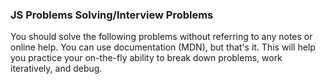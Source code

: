 ### JS Problems Solving/Interview Problems

You should solve the following problems without referring to any notes or online help. You can use documentation (MDN), but that's it. This will help you practice your on-the-fly ability to break down problems, work iteratively, and debug.
